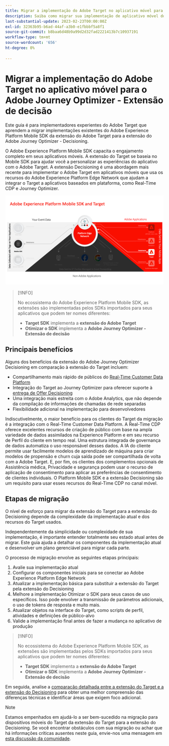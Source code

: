 ```yaml
---
title: Migrar a implementação do Adobe Target no aplicativo móvel para o Adobe Journey Optimizer - Extensão de decisão
description: Saiba como migrar sua implementação de aplicativo móvel do Adobe Target para o Adobe Journey Optimizer - Extensão de decisão
last-substantial-update: 2023-02-23T00:00:00Z
exl-id: 32363b95-b6ad-44af-a3b0-e1fbbbf5a8f1
source-git-commit: b8baa6d48b9a99d2d32fad2221413b7c10937191
workflow-type: tm+mt
source-wordcount: '656'
ht-degree: 0%

---
```


# Migrar a implementação do Adobe Target no aplicativo móvel para o Adobe Journey Optimizer - Extensão de decisão

Este guia é para implementadores experientes do Adobe Target que aprendem a migrar implementações existentes do Adobe Experience Platform Mobile SDK da extensão do Adobe Target para a extensão do Adobe Journey Optimizer - Decisioning.

O Adobe Experience Platform Mobile SDK capacita o engajamento completo em seus aplicativos móveis. A extensão do Target se baseia no Mobile SDK para ajudar você a personalizar as experiências do aplicativo com o Adobe Target. A extensão Decisioning é uma abordagem mais recente para implementar o Adobe Target em aplicativos móveis que usa os recursos do Adobe Experience Platform Edge Network que ajudam a integrar o Target a aplicativos baseados em plataforma, como Real-Time CDP e Journey Optimizer.

![Diagrama mostrando o SDK móvel se conectando ao Target por meio da Edge Network com a extensão de Decisão](assets/datacollection.png)

>[!INFO]
>
>No ecossistema do Adobe Experience Platform Mobile SDK, as extensões são implementadas pelos SDKs importados para seus aplicativos que podem ter nomes diferentes:
>
> * **Target SDK** implementa a **extensão do Adobe Target**
> * **Otimizar o SDK** implementa a **Adobe Journey Optimizer - Extensão de decisão**


## Principais benefícios

Alguns dos benefícios da extensão do Adobe Journey Optimizer Decisioning em comparação à extensão do Target incluem:

* Compartilhamento mais rápido de públicos do [Real-Time Customer Data Platform](https://experienceleague.adobe.com/docs/platform-learn/tutorials/experience-cloud/next-hit-personalization.html?lang=pt-BR)
* Integração do Target ao Journey Optimizer para oferecer suporte à [entrega de Offer Decisioning](https://experienceleague.adobe.com/docs/target/using/integrate/ajo/offer-decision.html)
* Uma integração mais estreita com o Adobe Analytics, que não depende da compilação de informações de chamadas de rede separadas
* Flexibilidade adicional na implementação para desenvolvedores

Indiscutivelmente, o maior benefício para os clientes do Target da migração é a integração com o Real-Time Customer Data Platform. A Real-Time CDP oferece excelentes recursos de criação de público com base na ampla variedade de dados assimilados na Experience Platform e em seu recurso de Perfil do cliente em tempo real. Uma estrutura integrada de governança de dados automatiza o uso responsável desses dados. A IA do cliente permite usar facilmente modelos de aprendizado de máquina para criar modelos de propensão e churn cuja saída pode ser compartilhada de volta com a Adobe Target. E, por fim, os clientes dos complementos opcionais de Assistência médica, Privacidade e segurança podem usar o recurso de aplicação de consentimento para aplicar as preferências de consentimento de clientes individuais. O Platform Mobile SDK e a extensão Decisioning são um requisito para usar esses recursos do Real-Time CDP no canal móvel.

## Etapas de migração

O nível de esforço para migrar da extensão do Target para a extensão do Decisioning depende da complexidade da implementação atual e dos recursos do Target usados.

Independentemente da simplicidade ou complexidade de sua implementação, é importante entender totalmente seu estado atual antes de migrar. Este guia ajuda a detalhar os componentes da implementação atual e desenvolver um plano gerenciável para migrar cada parte.

O processo de migração envolve as seguintes etapas principais:

1. Avalie sua implementação atual
1. Configurar os componentes iniciais para se conectar ao Adobe Experience Platform Edge Network
1. Atualizar a implementação básica para substituir a extensão do Target pela extensão do Decisioning
1. Melhore a implementação Otimizar o SDK para seus casos de uso específicos. Isso pode envolver a transmissão de parâmetros adicionais, o uso de tokens de resposta e muito mais.
1. Atualizar objetos na interface do Target, como scripts de perfil, atividades e definições de público-alvo
1. Valide a implementação final antes de fazer a mudança no aplicativo de produção

>[!INFO]
>
>No ecossistema do Adobe Experience Platform Mobile SDK, as extensões são implementadas pelos SDKs importados para seus aplicativos que podem ter nomes diferentes:
>
> * **Target SDK** implementa a **extensão do Adobe Target**
> * **Otimizar o SDK** implementa a **Adobe Journey Optimizer - Extensão de decisão**

Em seguida, analise a [comparação detalhada entre a extensão do Target e a extensão do Decisioning](comparison.md) para obter uma melhor compreensão das diferenças técnicas e identificar áreas que exigem foco adicional.

>[!NOTE]
>
>Estamos empenhados em ajudá-lo a ser bem-sucedido na migração para dispositivos móveis do Target da extensão do Target para a extensão do Decisioning. Se você encontrar obstáculos com sua migração ou achar que há informações críticas ausentes neste guia, envie-nos uma mensagem em [esta discussão da comunidade](https://experienceleaguecommunities.adobe.com/t5/adobe-experience-platform-data/tutorial-discussion-migrate-target-from-at-js-to-web-sdk/m-p/575587#M463).
